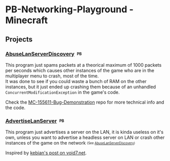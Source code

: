 # PB-Networking-Playground - Minecraft

## Projects

### [AbuseLanServerDiscovery](https://github.com/aziascreations/MC-155611-Bug-Demonstration)&nbsp;&nbsp;<sub><sup>PB</sup></sub>

This program just spams packets at a theorical maximum of 1000 packets per seconds which causes other instances of the game who are in the multiplayer menu to crash, most of the time.<br>
It was done to see if you could waste a bunch of RAM on the other instances, but it just ended up crashing them because of an unhandled ```ConcurrentModificationException``` in the game's code.

Check the [MC-155611-Bug-Demonstration](https://github.com/aziascreations/MC-155611-Bug-Demonstration) repo for more technical info and the code.

### [AdvertiseLanServer](AdvertiseLanServer/)&nbsp;&nbsp;<sub><sup>PB</sup></sub>

This program just advertises a server on the LAN, it is kinda useless on it's own, unless you want to advertise a headless server on LAN or crash other instances of the game on the network <sub><sup>(See [AbuseLanServerDiscovery](#abuselanserverdiscovery))</sup></sub>

Inspired by [kebian's post on void7.net](http://void7.net/advertising-linux-minecraft-servers-to-the-lan/).